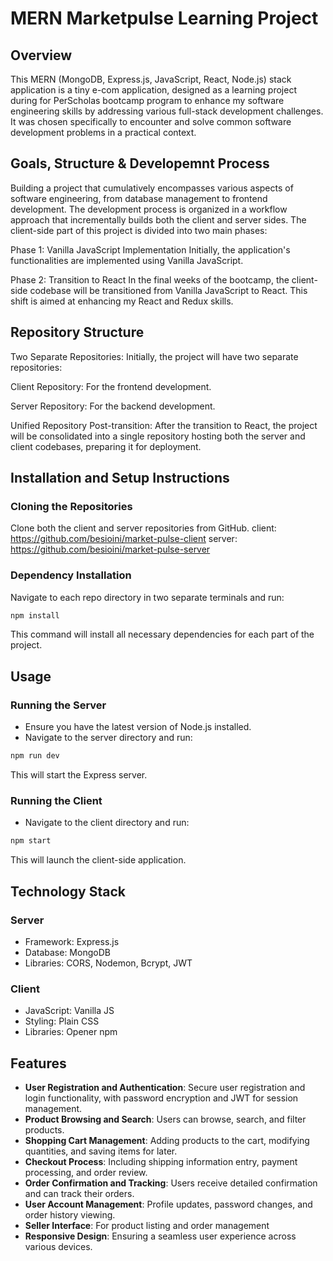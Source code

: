 
# MERN Marketpulse Learning Project

## Overview
This MERN (MongoDB, Express.js, JavaScript, React, Node.js) stack application is a tiny e-com application, designed as a learning project during for PerScholas bootcamp program to enhance my software engineering skills by addressing various full-stack development challenges. It was chosen specifically to encounter and solve common software development problems in a practical context.

## Goals, Structure & Developemnt Process
Building a project that cumulatively encompasses various aspects of software engineering, from database management to frontend development.
The development process is organized in a workflow approach that incrementally builds both the client and server sides. The client-side part of this project is divided into two main phases:

Phase 1: Vanilla JavaScript Implementation 
Initially, the application's functionalities are implemented using Vanilla JavaScript.

Phase 2: Transition to React
In the final weeks of the bootcamp, the client-side codebase will be transitioned from Vanilla JavaScript to React. This shift is aimed at enhancing my React and Redux skills.

## Repository Structure
Two Separate Repositories: Initially, the project will have two separate repositories:

Client Repository: For the frontend development.

Server Repository: For the backend development.

Unified Repository Post-transition: After the transition to React, the project will be consolidated into a single repository hosting both the server and client codebases, preparing it for deployment.

## Installation and Setup Instructions
### Cloning the Repositories
Clone both the client and server repositories from GitHub.
client: https://github.com/besioini/market-pulse-client
server: https://github.com/besioini/market-pulse-server
### Dependency Installation
Navigate to each repo directory in two separate terminals and run:
```bash
npm install
```
This command will install all necessary dependencies for each part of the project.

## Usage
### Running the Server
- Ensure you have the latest version of Node.js installed.
- Navigate to the server directory and run:
```bash
npm run dev
```
This will start the Express server.

### Running the Client
- Navigate to the client directory and run:
```bash
npm start
```
This will launch the client-side application.

## Technology Stack
### Server
- Framework: Express.js
- Database: MongoDB
- Libraries: CORS, Nodemon, Bcrypt, JWT

### Client
- JavaScript: Vanilla JS
- Styling: Plain CSS
- Libraries: Opener npm

## Features
- **User Registration and Authentication**: Secure user registration and login functionality, with password encryption and JWT for session management.
- **Product Browsing and Search**: Users can browse, search, and filter products.
- **Shopping Cart Management**: Adding products to the cart, modifying quantities, and saving items for later.
- **Checkout Process**: Including shipping information entry, payment processing, and order review.
- **Order Confirmation and Tracking**: Users receive detailed confirmation and can track their orders.
- **User Account Management**: Profile updates, password changes, and order history viewing.
- **Seller Interface**: For product listing and order management 
- **Responsive Design**: Ensuring a seamless user experience across various devices.


